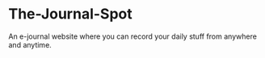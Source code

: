 # The-Journal-Spot
An e-journal website where you can record your daily stuff from anywhere and anytime.

